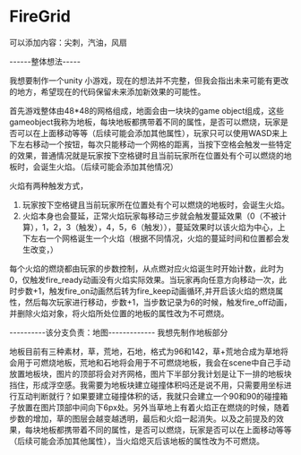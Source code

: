 # FireGrid

可以添加内容：尖刺，汽油，风扇

------整体想法-----

我想要制作一个unity 小游戏，现在的想法并不完整，但我会指出未来可能有更改的地方，希望现在的代码保留未来添加新效果的可能性。

首先游戏整体由48*48的网格组成，地面会由一块块的game object组成，这些gameobject我称为地板，每块地板都携带着不同的属性，是否可以燃烧，玩家是否可以在上面移动等等（后续可能会添加其他属性），玩家只可以使用WASD来上下左右移动一个按钮，每次只能移动一个网格的距离，当按下空格会触发一些特定的效果，普通情况就是玩家按下空格键时且当前玩家所在位置处有个可以燃烧的地板时，会诞生火焰。（后续可能会添加其他情况）

火焰有两种触发方式，
1. 玩家按下空格键且当前玩家所在位置处有个可以燃烧的地板时，会诞生火焰。
2. 火焰本身也会蔓延，正常火焰玩家每移动三步就会触发蔓延效果（0（不被计算），1，2，3（触发），4，5，6（触发）），蔓延效果时以该火焰为中心，上下左右一个网格诞生一个火焰（根据不同情况，火焰的蔓延时间和位置都会发生改变，）

每个火焰的燃烧都由玩家的步数控制，从点燃对应火焰诞生时开始计数，此时为0，仅触发fire_ready动画没有火焰实际效果。当玩家再向任意方向移动一次，此时步数+1，触发fire_on动画然后转为fire_keep动画循环,并开启该火焰的燃烧属性，然后每次玩家进行移动，步数+1，当步数记录为6的时候，触发fire_off动画，并删除火焰对象，将火焰所处位置的地板的属性改为不可燃烧。

----------该分支负责：地图-------------
我想先制作地板部分

地板目前有三种素材，草，荒地，石地，格式为96和142，草+荒地合成为草地将会用于可燃烧地板，荒地和石地将会用于不可燃烧地板，我会在scene中自己手动放置地板块，图片的顶部将会对齐网格，图片下半部分我计划是让下一排的地板块挡住，形成浮空感。我需要为地板块建立碰撞体积吗还是说不用，只需要用坐标进行互动判断就行？如果要建立碰撞体积的话，我就只会建立一个90和90的碰撞箱子放置在图片顶部中间向下6px处。另外当草地上有着火焰正在燃烧的时候，随着步数的增加，草的图层会越变越透明，最后和火焰一起消失。以及之前提及的效果，每块地板都携带着不同的属性，是否可以燃烧，玩家是否可以在上面移动等等（后续可能会添加其他属性），当火焰熄灭后该地板的属性改为不可燃烧。